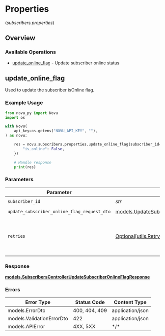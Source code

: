 # Properties
(*subscribers.properties*)

## Overview

### Available Operations

* [update_online_flag](#update_online_flag) - Update subscriber online status

## update_online_flag

Used to update the subscriber isOnline flag.

### Example Usage

```python
from novu_py import Novu
import os

with Novu(
    api_key=os.getenv("NOVU_API_KEY", ""),
) as novu:

    res = novu.subscribers.properties.update_online_flag(subscriber_id="<id>", update_subscriber_online_flag_request_dto={
        "is_online": False,
    })

    # Handle response
    print(res)

```

### Parameters

| Parameter                                                                                           | Type                                                                                                | Required                                                                                            | Description                                                                                         |
| --------------------------------------------------------------------------------------------------- | --------------------------------------------------------------------------------------------------- | --------------------------------------------------------------------------------------------------- | --------------------------------------------------------------------------------------------------- |
| `subscriber_id`                                                                                     | *str*                                                                                               | :heavy_check_mark:                                                                                  | N/A                                                                                                 |
| `update_subscriber_online_flag_request_dto`                                                         | [models.UpdateSubscriberOnlineFlagRequestDto](../../models/updatesubscriberonlineflagrequestdto.md) | :heavy_check_mark:                                                                                  | N/A                                                                                                 |
| `retries`                                                                                           | [Optional[utils.RetryConfig]](../../models/utils/retryconfig.md)                                    | :heavy_minus_sign:                                                                                  | Configuration to override the default retry behavior of the client.                                 |

### Response

**[models.SubscribersControllerUpdateSubscriberOnlineFlagResponse](../../models/subscriberscontrollerupdatesubscriberonlineflagresponse.md)**

### Errors

| Error Type                | Status Code               | Content Type              |
| ------------------------- | ------------------------- | ------------------------- |
| models.ErrorDto           | 400, 404, 409             | application/json          |
| models.ValidationErrorDto | 422                       | application/json          |
| models.APIError           | 4XX, 5XX                  | \*/\*                     |